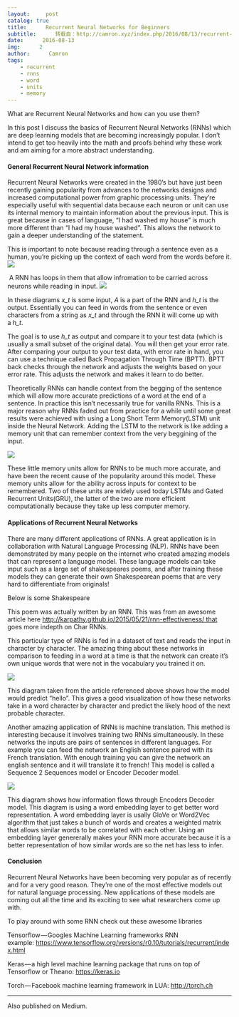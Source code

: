 ```yaml
---
layout:     post
catalog: true
title:      Recurrent Neural Networks for Beginners
subtitle:      转载自：http://camron.xyz/index.php/2016/08/13/recurrent-neural-networks-for-beginners/
date:      2016-08-13
img:      2
author:      Camron
tags:
    - recurrent
    - rnns
    - word
    - units
    - memory
---
```











What are Recurrent Neural Networks and how can you use them?

In this post I discuss the basics of Recurrent Neural Networks (RNNs) which are deep learning models that are becoming increasingly popular. I don’t intend to get too heavily into the math and proofs behind why these work and am aiming for a more abstract understanding.

#### General Recurrent Neural Network information

Recurrent Neural Networks were created in the 1980’s but have just been recently gaining popularity from advances to the networks designs and increased computational power from graphic processing units. They’re especially useful with sequential data because each neuron or unit can use its internal memory to maintain information about the previous input. This is great because in cases of language, “I had washed my house” is much more different than “I had my house washed”. This allows the network to gain a deeper understanding of the statement.

This is important to note because reading through a sentence even as a human, you’re picking up the context of each word from the words before it.
![](http://104.131.61.211/wp-content/uploads/2016/08/1mvFUjoPGBjEYx35lU6N3ew-300x179.png)


 A RNN has loops in them that allow infromation to be carried across neurons while reading in input.
![](http://104.131.61.211/wp-content/uploads/2016/08/1V2W4TCmTj2h1CE7I-DngPw-300x71.png)


In these diagrams *x_t* is some input, *A* is a part of the RNN and *h_t* is the output. Essentially you can feed in words from the sentence or even characters from a string as *x_t* and through the RNN it will come up with a *h_t*.

The goal is to use *h_t* as output and compare it to your test data (which is usually a small subset of the original data). You will then get your error rate. After comparing your output to your test data, with error rate in hand, you can use a technique called Back Propagation Through Time (BPTT). BPTT back checks through the network and adjusts the weights based on your error rate. This adjusts the network and makes it learn to do better.

Theoretically RNNs can handle context from the begging of the sentence which will allow more accurate predictions of a word at the end of a sentence. In practice this isn’t necessarily true for vanilla RNNs. This is a major reason why RNNs faded out from practice for a while until some great results were achieved with using a Long Short Term Memory(LSTM) unit inside the Neural Network. Adding the LSTM to the network is like adding a memory unit that can remember context from the very beggining of the input.

![](http://104.131.61.211/wp-content/uploads/2016/08/1K9g9EOeQ9Ca0jdOMmXKrQg-300x150.png)


These little memory units allow for RNNs to be much more accurate, and have been the recent cause of the popularity around this model. These memory units allow for the ability across inputs for context to be remembered. Two of these units are widely used today LSTMs and Gated Recurrent Units(GRU), the latter of the two are more efficient computationally because they take up less computer memory.

#### Applications of Recurrent Neural Networks

There are many different applications of RNNs. A great application is in collaboration with Natural Language Processing (NLP). RNNs have been demonstrated by many people on the internet who created amazing models that can represent a language model. These language models can take input such as a large set of shakespeares poems, and after training these models they can generate their own Shakespearean poems that are very hard to differentiate from originals!

Below is some Shakespeare

This poem was actually written by an RNN. This was from an awesome article here http://karpathy.github.io/2015/05/21/rnn-effectiveness/ that goes more indepth on Char RNNs.

This particular type of RNNs is fed in a dataset of text and reads the input in character by character. The amazing thing about these networks in comparison to feeding in a word at a time is that the network can create it’s own unique words that were not in the vocabulary you trained it on.

![](http://104.131.61.211/wp-content/uploads/2016/08/1IMalbwl6uj3nlqxixZYFvA-300x241.jpeg)


This diagram taken from the article referenced above shows how the model would predict “hello”. This gives a good visualization of how these networks take in a word character by character and predict the likely hood of the next probable character.

Another amazing application of RNNs is machine translation. This method is interesting because it involves training two RNNs simultaneously. In these networks the inputs are pairs of sentences in different languages. For example you can feed the network an English sentence paired with its French translation. With enough training you can give the network an english sentence and it will translate it to french! This model is called a Sequence 2 Sequences model or Encoder Decoder model.

![](http://104.131.61.211/wp-content/uploads/2016/08/Figure2_NMT_system-300x277.png)


This diagram shows how information flows through Encoders Decoder model. This diagram is using a word embedding layer to get better word representation. A word embedding layer is usally GloVe or Word2Vec algorithm that just takes a bunch of words and creates a weighted matrix that allows similar words to be correlated with each other. Using an embedding layer genererally makes your RNN more accurate because it is a better representation of how similar words are so the net has less to infer.

#### Conclusion

Recurrent Neural Networks have been becoming very popular as of recently and for a very good reason. They’re one of the most effective models out for natural language processing. New applications of these models are coming out all the time and its exciting to see what researchers come up with.

To play around with some RNN check out these awesome libraries

Tensorflow — Googles Machine Learning frameworks RNN example: https://www.tensorflow.org/versions/r0.10/tutorials/recurrent/index.html

Keras — a high level machine learning package that runs on top of Tensorflow or Theano: https://keras.io

Torch — Facebook machine learning framework in LUA: http://torch.ch

---



 Also published on Medium. 


